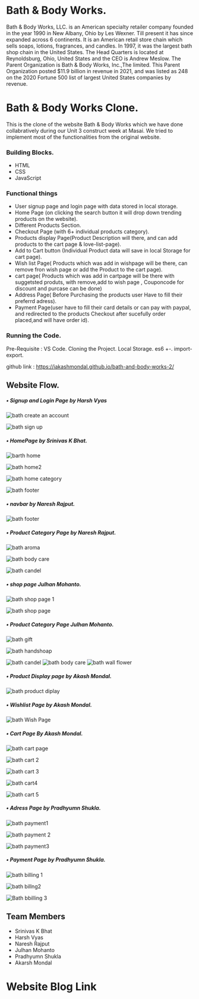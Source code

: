 # Bath & Body Works.

Bath & Body Works, LLC. is an American specialty retailer company founded in the year 1990 in New Albany, Ohio by Les Wexner. Till present it has since expanded across 6 continents. It  is an American retail store chain which sells soaps, lotions, fragrances, and candles. In 1997, it was the largest bath shop chain in the United States. The Head Quarters is located at Reynoldsburg, Ohio, United States and the CEO is  Andrew Meslow. The Parent Organization is Bath & Body Works, Inc.,The limited. This Parent Organization posted $11.9 billion in revenue in 2021, and was listed as 248 on the 2020 Fortune 500 list of largest United States companies by revenue.


# Bath & Body Works Clone.

This is the clone of the website Bath & Body Works which we have done collabratively during our Unit 3 construct week at Masai. We tried to implement most of the functionalities from the original website.

### Building Blocks.

- HTML
- CSS
- JavaScript

### Functional things

- User signup page and login page with data stored in local storage.
- Home Page (on clicking the search button it will drop down trending products on the website).
- Different Products Section.
- Checkout Page (with 6+ individual products category).
- Products display Page(Product Description will there, and can add products to the cart page & love-list-page).
- Add to Cart button (Individual Product data will save in local Storage for cart page).
- Wish list Page( Products which was add in wishpage will be there, can remove fron wish page or add the Product to the cart page).
- cart page( Products which was add in cartpage will be there with suggetsted produts, with remove,add to wish page , Couponcode for discount and purcase can be done)
- Address Page( Before Purchasing the products user Have to fill their preferrd adress).
- Payment Page(user have to fill their card details or can pay with paypal, and redirected to the products Checkout after sucefully order placed,and will have order id).


### Running the Code.

Pre-Requisite : VS Code.
Cloning the Project.
Local Storage.
es6 +-.
import-export.

 github link : https://iakashmondal.github.io/bath-and-body-works-2/
 
## Website Flow.

##### • Signup and Login Page by Harsh Vyas

![bath create an account](https://user-images.githubusercontent.com/102036593/167426073-d7137ec4-f05a-41d1-a99f-42770ebcd711.jpg)

![bath sign up](https://user-images.githubusercontent.com/102036593/167426370-b2f9dd87-4aea-4cbb-9910-ecb2c46daf66.jpg)


##### • HomePage by Srinivas K Bhat.

![barth home](https://user-images.githubusercontent.com/102036593/167426448-42b8091e-ef77-402c-9083-598ee8800fa6.jpg)

![bath home2](https://user-images.githubusercontent.com/102036593/167426474-f661ec2b-3caa-417e-b625-8d8fe33b37f3.jpg)

![bath home category](https://user-images.githubusercontent.com/102036593/167426548-154a9d5f-d9f8-45e6-b5f2-459a4e0a6ddc.jpg)

![bath footer](https://user-images.githubusercontent.com/102036593/167426568-1816d227-087d-4cd2-a9a5-16380afe5d2c.jpg)


##### • navbar by Naresh Rajput.

![bath footer](https://user-images.githubusercontent.com/102036593/167463196-dd042a7a-f20f-451e-a122-29d273e81969.jpg)


##### • Product Category Page by Naresh Rajput.

![bath aroma](https://user-images.githubusercontent.com/102036593/167463065-9948b4a8-8c4d-4a06-af15-79bb8342c4be.jpg)

![bath body care](https://user-images.githubusercontent.com/102036593/167463100-0b8833e2-5765-4943-a57f-3af7576d4c6b.jpg)

![bath candel](https://user-images.githubusercontent.com/102036593/167463112-30137fcd-8161-4b27-b929-b22a1a5647f4.jpg)


##### • shop page Julhan Mohanto.

![bath shop page 1](https://user-images.githubusercontent.com/102036593/167463269-a276cda8-e905-4e94-b1ff-84a80691df89.jpg)

![bath shop page](https://user-images.githubusercontent.com/102036593/167463284-ad2e5387-58c7-43fb-a937-aa095040eb2e.jpg)


##### • Product Category Page Julhan Mohanto.

![bath gift](https://user-images.githubusercontent.com/102036593/167463148-76f362f7-5558-4c62-85b6-e47ac3dc349f.jpg)

![bath handshoap](https://user-images.githubusercontent.com/102036593/167463173-f8adf786-48a7-4b71-8bed-09f499a8f9b5.jpg)

![bath candel](https://user-images.githubusercontent.com/102036593/167463424-079b9517-d43d-4112-b163-8f447ceb47e6.jpg)
![bath body care](https://user-images.githubusercontent.com/102036593/167463425-97d3d4c4-1782-48db-bc7b-cb94f8915df6.jpg)
![bath wall flower](https://user-images.githubusercontent.com/102036593/167463419-bda43fe5-9ff5-4857-bbc7-527a330e57fe.jpg)


##### • Product Display page by Akash Mondal.

![bath product diplay](https://user-images.githubusercontent.com/102036593/167427341-7f71c3e2-0369-40ca-901e-e057c63f4d14.jpg)


##### • Wishlist Page by Akash Mondal.

![bath Wish Page](https://user-images.githubusercontent.com/102036593/167432062-ad3c2b7e-815e-415d-8430-debdcbddf499.jpg)


##### • Cart Page By Akash Mondal.

![bath cart page](https://user-images.githubusercontent.com/102036593/167427688-e4fa5d5e-1c90-4521-b648-5ed8ef080f8c.jpg)

![bath cart 2](https://user-images.githubusercontent.com/102036593/167427546-6d56f995-9b7e-472f-8a33-2fd1ab338944.jpg)

![bath cart 3](https://user-images.githubusercontent.com/102036593/167427607-ff6262b2-9f88-4223-91f2-597d3af23349.jpg)

![bath cart4](https://user-images.githubusercontent.com/102036593/167427625-01208171-0a8a-4ba3-bf9a-dce7246aa07d.jpg)

![bath cart 5](https://user-images.githubusercontent.com/102036593/167427641-c42b2987-000e-43de-8c04-d03579a70434.jpg)


##### • Adress Page by Pradhyumn Shukla.

![bath payment1](https://user-images.githubusercontent.com/102036593/167431292-f2f9b40a-3462-4223-bccc-66feac2dfb87.jpg)

![bath payment 2](https://user-images.githubusercontent.com/102036593/167431323-3d645597-175e-4aab-9ec7-0b95df27af3d.jpg)

![bath payment3](https://user-images.githubusercontent.com/102036593/167431350-27e4d9a3-7ae0-4636-ac09-b2fbccc0a48c.jpg)


##### • Payment Page by Pradhyumn Shukla.

![bath billing 1](https://user-images.githubusercontent.com/102036593/167468862-18202ec3-b20f-4573-9979-1a132bd91809.jpg)

![bath billng2](https://user-images.githubusercontent.com/102036593/167468868-25ad13a9-28cb-43f2-b4c1-117bffff8fe4.jpg)

![Bath bbilling 3](https://user-images.githubusercontent.com/102036593/167468874-37666f2f-375b-47ed-8a08-58a100e538a9.jpg)

## Team Members 

 - Srinivas K Bhat
 - Harsh Vyas
 - Naresh Rajput
 - Julhan Mohanto
 - Pradhyumn Shukla
 - Akarsh Mondal


# Website Blog Link 







